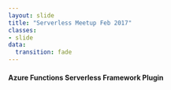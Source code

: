 ```yaml
---
layout: slide
title: "Serverless Meetup Feb 2017"
classes:
- slide
data:
  transition: fade
---
```


#### Azure Functions Serverless Framework Plugin

